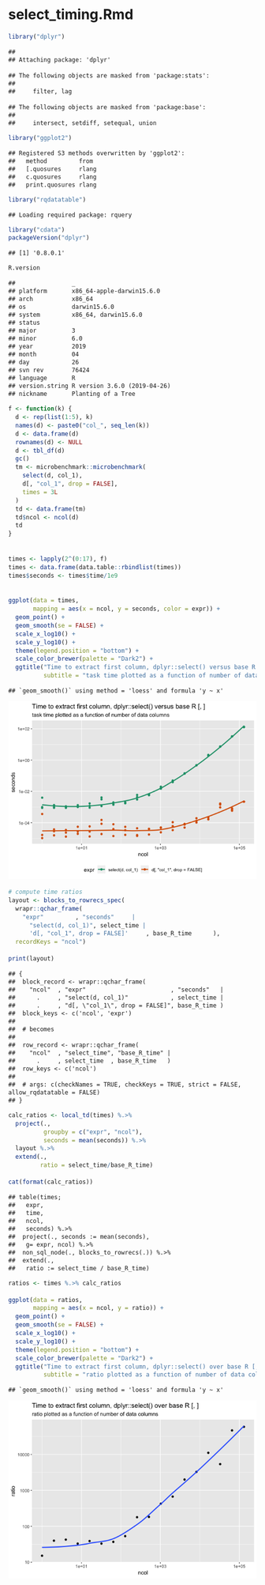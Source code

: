 select\_timing.Rmd
================

``` r
library("dplyr")
```

    ## 
    ## Attaching package: 'dplyr'

    ## The following objects are masked from 'package:stats':
    ## 
    ##     filter, lag

    ## The following objects are masked from 'package:base':
    ## 
    ##     intersect, setdiff, setequal, union

``` r
library("ggplot2")
```

    ## Registered S3 methods overwritten by 'ggplot2':
    ##   method         from 
    ##   [.quosures     rlang
    ##   c.quosures     rlang
    ##   print.quosures rlang

``` r
library("rqdatatable")
```

    ## Loading required package: rquery

``` r
library("cdata")
packageVersion("dplyr")
```

    ## [1] '0.8.0.1'

``` r
R.version
```

    ##                _                           
    ## platform       x86_64-apple-darwin15.6.0   
    ## arch           x86_64                      
    ## os             darwin15.6.0                
    ## system         x86_64, darwin15.6.0        
    ## status                                     
    ## major          3                           
    ## minor          6.0                         
    ## year           2019                        
    ## month          04                          
    ## day            26                          
    ## svn rev        76424                       
    ## language       R                           
    ## version.string R version 3.6.0 (2019-04-26)
    ## nickname       Planting of a Tree

``` r
f <- function(k) {
  d <- rep(list(1:5), k)
  names(d) <- paste0("col_", seq_len(k))
  d <- data.frame(d)
  rownames(d) <- NULL
  d <- tbl_df(d)
  gc()
  tm <- microbenchmark::microbenchmark(
    select(d, col_1),
    d[, "col_1", drop = FALSE],
    times = 3L
  )
  td <- data.frame(tm)
  td$ncol <- ncol(d)
  td
}


times <- lapply(2^(0:17), f)
times <- data.frame(data.table::rbindlist(times))
times$seconds <- times$time/1e9


ggplot(data = times, 
       mapping = aes(x = ncol, y = seconds, color = expr)) + 
  geom_point() + 
  geom_smooth(se = FALSE) + 
  scale_x_log10() + 
  scale_y_log10() + 
  theme(legend.position = "bottom") +
  scale_color_brewer(palette = "Dark2") +
  ggtitle("Time to extract first column, dplyr::select() versus base R [, ]",
          subtitle = "task time plotted as a function of number of data columns")
```

    ## `geom_smooth()` using method = 'loess' and formula 'y ~ x'

![](select_timing_files/figure-gfm/unnamed-chunk-1-1.png)<!-- -->

``` r
# compute time ratios
layout <- blocks_to_rowrecs_spec(
  wrapr::qchar_frame(
    "expr"         , "seconds"     |
      "select(d, col_1)", select_time |
      'd[, "col_1", drop = FALSE]'     , base_R_time      ),
  recordKeys = "ncol")

print(layout)
```

    ## {
    ##  block_record <- wrapr::qchar_frame(
    ##    "ncol"  , "expr"                        , "seconds"   |
    ##      .     , "select(d, col_1)"            , select_time |
    ##      .     , "d[, \"col_1\", drop = FALSE]", base_R_time )
    ##  block_keys <- c('ncol', 'expr')
    ## 
    ##  # becomes
    ## 
    ##  row_record <- wrapr::qchar_frame(
    ##    "ncol"  , "select_time", "base_R_time" |
    ##      .     , select_time  , base_R_time   )
    ##  row_keys <- c('ncol')
    ## 
    ##  # args: c(checkNames = TRUE, checkKeys = TRUE, strict = FALSE, allow_rqdatatable = FALSE)
    ## }

``` r
calc_ratios <- local_td(times) %.>%
  project(., 
          groupby = c("expr", "ncol"),
          seconds = mean(seconds)) %.>%
  layout %.>%
  extend(.,
         ratio = select_time/base_R_time)

cat(format(calc_ratios))
```

    ## table(times; 
    ##   expr,
    ##   time,
    ##   ncol,
    ##   seconds) %.>%
    ##  project(., seconds := mean(seconds),
    ##   g= expr, ncol) %.>%
    ##  non_sql_node(., blocks_to_rowrecs(.)) %.>%
    ##  extend(.,
    ##   ratio := select_time / base_R_time)

``` r
ratios <- times %.>% calc_ratios

ggplot(data = ratios, 
       mapping = aes(x = ncol, y = ratio)) +
  geom_point() + 
  geom_smooth(se = FALSE) + 
  scale_x_log10() + 
  scale_y_log10() + 
  theme(legend.position = "bottom") +
  scale_color_brewer(palette = "Dark2") +
  ggtitle("Time to extract first column, dplyr::select() over base R [, ]",
          subtitle = "ratio plotted as a function of number of data columns")
```

    ## `geom_smooth()` using method = 'loess' and formula 'y ~ x'

![](select_timing_files/figure-gfm/unnamed-chunk-1-2.png)<!-- -->
